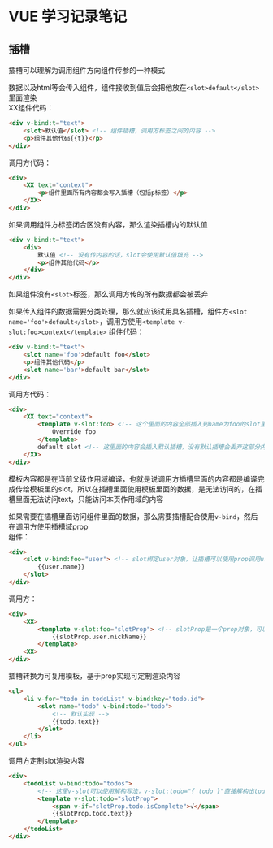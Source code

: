 # VUE 学习记录笔记

## 插槽
插槽可以理解为调用组件方向组件传参的一种模式  

数据以及html等会传入组件，组件接收到值后会把他放在`<slot>default</slot>`里面渲染  
XX组件代码：
```html
<div v-bind:t="text">
	<slot>默认值</slot> <!-- 组件插槽，调用方标签之间的内容 -->
	<p>组件其他代码{{t}}</p>
</div>
```
调用方代码：
```html
<div>
	<XX text="context">
		<p>组件里面所有内容都会写入插槽（包括p标签）</p>
	</XX>
</div>
```

如果调用组件方标签闭合区没有内容，那么渲染插槽内的默认值  
```html
<div v-bind:t="text">
	<div>
		默认值 <!-- 没有传内容的话，slot会使用默认值填充 -->
		<p>组件其他代码</p>
	</div>
</div>
```
如果组件没有`<slot>`标签，那么调用方传的所有数据都会被丢弃  

如果传入组件的数据需要分类处理，那么就应该试用具名插槽，组件方`<slot name='foo'>default</slot>`，调用方使用`<template v-slot:foo>context</template>`
组件代码：
```html
<div v-bind:t="text">
	<slot name='foo'>default foo</slot>
	<p>组件其他代码</p>
	<slot name='bar'>default bar</slot>
</div>
```
调用方代码：
```html
<div>
	<XX text="context">
		<template v-slot:foo> <!-- 这个里面的内容全部插入到name为foo的slot里面 -->
			Override foo
		</template>
		default slot <!-- 这里面的内容会插入默认插槽，没有默认插槽会丢弃这部分内容 -->
	</XX>
</div>
```


模板内容都是在当前父级作用域编译，也就是说调用方插槽里面的内容都是编译完成传给模板里的slot，所以在插槽里面使用模板里面的数据，是无法访问的，在插槽里面无法访问text，只能访问本页作用域的内容

如果需要在插槽里面访问组件里面的数据，那么需要插槽配合使用`v-bind`，然后在调用方使用插槽域prop  
组件：
```html
<div>
	<slot v-bind:foo="user"> <!-- slot绑定user对象，让插槽可以使用prop调用user -->
		{{user.name}}
	</slot>
</div>
```
调用方：
```html
<div>
	<XX>
		<template v-slot:foo="slotProp"> <!-- slotProp是一个prop对象，可以使用组件里面的数据 -->
			{{slotProp.user.nickName}}
		</template>
	<XX>
</div>
```

插槽转换为可复用模板，基于prop实现可定制渲染内容  
```html
<ul>
	<li v-for="todo in todoList" v-bind:key="todo.id">
		<slot name="todo" v-bind:todo="todo">
			<!-- 默认实现 -->
			{{todo.text}}
		</slot>
	</li>
</ul>
```
调用方定制slot渲染内容
```html
<div>
	<todoList v-bind:todo="todos">
		<!-- 这里v-slot可以使用解构写法，v-slot:todo="{ todo }"直接解构出todo对象 -->
		<template v-slot:todo="slotProp">
			<span v-if="slotProp.todo.isComplete">√</span>
			{{slotProp.todo.text}}
		</template>
	</todoList>
</div>
```